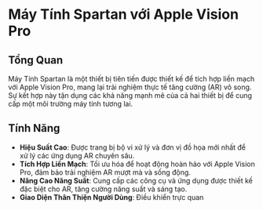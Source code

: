 # Máy Tính Spartan với Apple Vision Pro

## Tổng Quan
Máy Tính Spartan là một thiết bị tiên tiến được thiết kế để tích hợp liền mạch với Apple Vision Pro, mang lại trải nghiệm thực tế tăng cường (AR) vô song. Sự kết hợp này tận dụng các khả năng mạnh mẽ của cả hai thiết bị để cung cấp một môi trường máy tính tương lai.

## Tính Năng
- **Hiệu Suất Cao**: Được trang bị bộ vi xử lý và đơn vị đồ họa mới nhất để xử lý các ứng dụng AR chuyên sâu.
- **Tích Hợp Liền Mạch**: Tối ưu hóa để hoạt động hoàn hảo với Apple Vision Pro, đảm bảo trải nghiệm AR mượt mà và sống động.
- **Nâng Cao Năng Suất**: Cung cấp các công cụ và ứng dụng được thiết kế đặc biệt cho AR, tăng cường năng suất và sáng tạo.
- **Giao Diện Thân Thiện Người Dùng**: Điều khiển trực quan